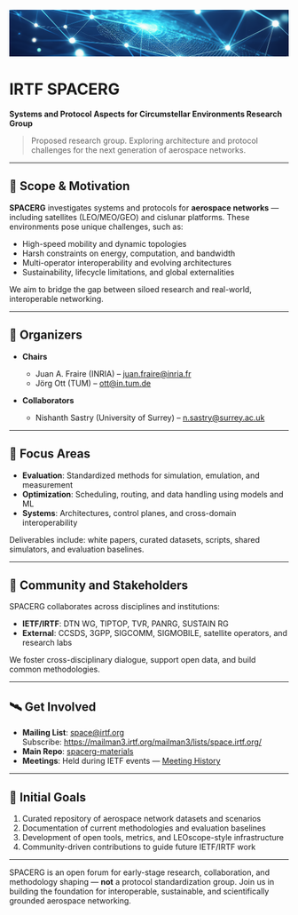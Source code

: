 <p align="center">
  <img src="https://raw.githubusercontent.com/irtf-spacerg/spacerg-materials/main/assets/banner.png" alt="SPACERG Banner" />
</p>

# IRTF SPACERG  
**Systems and Protocol Aspects for Circumstellar Environments Research Group**

> Proposed research group.
> Exploring architecture and protocol challenges for the next generation of aerospace networks.

---

## 🌌 Scope & Motivation

**SPACERG** investigates systems and protocols for **aerospace networks** — including satellites (LEO/MEO/GEO) and cislunar platforms. These environments pose unique challenges, such as:

- High-speed mobility and dynamic topologies  
- Harsh constraints on energy, computation, and bandwidth  
- Multi-operator interoperability and evolving architectures  
- Sustainability, lifecycle limitations, and global externalities

We aim to bridge the gap between siloed research and real-world, interoperable networking.

---

## 👥 Organizers

- **Chairs**  
  - Juan A. Fraire (INRIA) – [juan.fraire@inria.fr](mailto:juan.fraire@inria.fr)  
  - Jörg Ott (TUM) – [ott@in.tum.de](mailto:ott@in.tum.de)

- **Collaborators**  
  - Nishanth Sastry (University of Surrey) – [n.sastry@surrey.ac.uk](mailto:n.sastry@surrey.ac.uk)

---

## 🧠 Focus Areas

- **Evaluation**: Standardized methods for simulation, emulation, and measurement  
- **Optimization**: Scheduling, routing, and data handling using models and ML  
- **Systems**: Architectures, control planes, and cross-domain interoperability  

Deliverables include: white papers, curated datasets, scripts, shared simulators, and evaluation baselines.

---

## 🤝 Community and Stakeholders

SPACERG collaborates across disciplines and institutions:

- **IETF/IRTF**: DTN WG, TIPTOP, TVR, PANRG, SUSTAIN RG  
- **External**: CCSDS, 3GPP, SIGCOMM, SIGMOBILE, satellite operators, and research labs

We foster cross-disciplinary dialogue, support open data, and build common methodologies.

---

## 🛰️ Get Involved

- **Mailing List**: [space@irtf.org](mailto:space@irtf.org)  
  Subscribe: https://mailman3.irtf.org/mailman3/lists/space.irtf.org/  
- **Main Repo**: [spacerg-materials](https://github.com/irtf-spacerg/spacerg-materials)  
- **Meetings**: Held during IETF events — [Meeting History](https://github.com/irtf-spacerg/spacerg-materials/blob/main/meetings.md)

---

## 🧭 Initial Goals

1. Curated repository of aerospace network datasets and scenarios  
2. Documentation of current methodologies and evaluation baselines  
3. Development of open tools, metrics, and LEOscope-style infrastructure  
4. Community-driven contributions to guide future IETF/IRTF work

---

SPACERG is an open forum for early-stage research, collaboration, and methodology shaping — **not** a protocol standardization group. Join us in building the foundation for interoperable, sustainable, and scientifically grounded aerospace networking.
